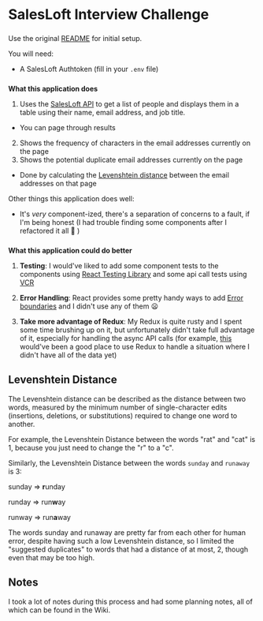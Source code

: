 # SalesLoft Interview Challenge

###
Use the original [README](https://github.com/SalesLoft/DevelopmentInterviewStarterKit/blob/master/README.md) for initial setup.

You will need:
- A SalesLoft Authtoken (fill in your `.env` file)

###
**What this application does**

1) Uses the [SalesLoft API](https://developers.salesloft.com/api.html#!/People/get_v2_people_json) to get a list of people and displays them in a table using their name, email address, and job title.
- You can page through results
2) Shows the frequency of characters in the email addresses currently on the page
3) Shows the potential duplicate email addresses currently on the page
- Done by calculating the [Levenshtein distance](#levenshtein-distance) between the email addresses on that page

Other things this application does well:
- It's *very* component-ized, there's a separation of concerns to a fault, if I'm being honest (I had trouble finding some components after I refactored it all :grimacing: )

###
**What this application could do better**

1) **Testing**: I would've liked to add some component tests to the components using [React Testing Library](https://testing-library.com/docs/react-testing-library/intro) and some api call tests using [VCR](https://github.com/vcr/vcr)

2) **Error Handling**: React provides some pretty handy ways to add [Error boundaries](https://reactjs.org/docs/error-boundaries.html) and I didn't use any of them :frowning:

3) **Take more advantage of Redux**: My Redux is quite rusty and I spent some time brushing up on it, but unfortunately didn't take full advantage of it, especially for handling the async API calls (for example, [this](https://github.com/lsurasani/salesloft-interview/blob/master/client/src/components/people-page/index.js#L59) would've been a good place to use Redux to handle a situation where I didn't have all of the data yet)

## Levenshtein Distance

The Levenshtein distance can be described as the distance between two words, measured by the minimum number of single-character edits (insertions, deletions, or substitutions) required to change one word to another.

For example, the Levenshtein Distance between the words "rat" and "cat" is 1, because you just need to change the "r" to a "c".

Similarly, the Levenshtein Distance between the words `sunday` and `runaway` is 3:

sunday => **r**unday

runday => run**w**ay

runway => run**a**way

The words sunday and runaway are pretty far from each other for human error, despite having such a low Levenshtein distance, so I limited the "suggested duplicates" to words that had a distance of at most, 2, though even that may be too high.

## Notes

I took a lot of notes during this process and had some planning notes, all of which can be found in the Wiki.
